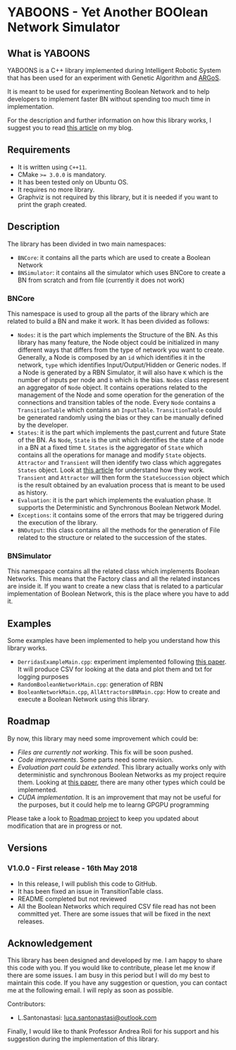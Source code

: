 # YABOONS - Yet Another BOOlean Network Simulator
 
## What is YABOONS

YABOONS is a C++ library implemented during Intelligent Robotic System that has been used for an experiment with Genetic Algorithm and [ARGoS](https://github.com/ilpincy/argos3).

It is meant to be used for experimenting Boolean Network and to help developers to implement faster BN without spending too much time in implementation.

For the description and further information on how this library works, I suggest you to read [this article](https://lucosanta.github.io/blog/boolean-networks/) on my blog.
 
## Requirements

* It is written using ```C++11```. 
* CMake ```>= 3.0.0``` is mandatory. 
* It has been tested only on Ubuntu OS. 
* It requires no more library.
* Graphviz is not required by this library, but it is needed if you want to print the graph created. 

## Description

The library has been divided in two main namespaces:
* ```BNCore```: it contains all the parts which are used to create a Boolean Network
* ```BNSimulator```: it contains all the simulator which uses BNCore to create a BN from scratch and from file (currently it does not work)

### BNCore

This namespace is used to group all the parts of the library which are related to build a BN and make it work.
It has been divided as follows:
* ```Nodes```: it is the part which implements the Structure of the BN. As this library has many feature, the Node object could be initialized in many different ways that differs from the type of network you want to create.
Generally, a Node is composed by an ```id``` which identifies it in the network, ```type``` which identifies Input/Output/Hidden or Generic nodes. If a Node is generated by a RBN Simulator, it will also have ```K``` which is the number of inputs per node and ```b``` which is the bias.
```Nodes``` class represent an aggregator of ```Node``` object. It contains operations related to the management of the Node and some operation for the generation of the connections and transition tables of the node. Every ```Node``` contains a ```TransitionTable``` which contains an ```InputTable```. ```TransitionTable``` could be generated randomly using the bias or they can be manually defined by the developer.
* ```States```: it is the part which implements the past,current and future State of the BN. As ```Node```, ```State``` is the unit which identifies the state of a node in a BN at a fixed time t. ```States``` is the aggregator of ```State``` which contains all the operations for manage and modify ```State``` objects. ```Attractor``` and ```Transient``` will then identify two class which aggregates ```States``` object. Look at [this article](https://lucosanta.github.io/blog/boolean-networks/) for understand how they work.
```Transient``` and ```Attractor``` will then form the ```StateSuccession``` object which is the result obtained by an evaluation process that is meant to be used as history.
* ```Evaluation```: it is the part which implements the evaluation phase. It supports the Deterministic and Synchronous Boolean Network Model.
* ```Exceptions```: it contains some of the errors that may be triggered during the execution of the library.
* ```BNOutput```: this class contains all the methods for the generation of File related to the structure or related to the succession of the states.


### BNSimulator

This namespace contains all the related class which implements Boolean Networks. This means that the Factory class and all the related instances are inside it. If you want to create a new class that is related to a particular implementation of Boolean Network, this is the place where you have to add it.

## Examples

Some examples have been implemented to help you understand how this library works. 

* ```DerridasExampleMain.cpp```: experiment implemented following [this paper](http://iopscience.iop.org/article/10.1088/1367-2630/11/3/033005/meta). It will produce CSV for looking at the data and plot them and txt for logging purposes
* ```RandomBooleanNetworkMain.cpp```: generation of RBN
* ```BooleanNetworkMain.cpp```, ```AllAttractorsBNMain.cpp```: How to create and execute a Boolean Network using this library.

## Roadmap

By now, this library may need some improvement which could be:
* *Files are currently not working*. This fix will be soon pushed.
* *Code improvements*. Some parts need some revision.
* *Evaluation part could be extended*. This library actually works only with deterministic and synchronous Boolean Networks as my project require them. Looking at [this paper](https://arxiv.org/ftp/cs/papers/0208/0208001.pdf), there are many other types which could be implemented.
* *CUDA implementation*. It is an improvement that may not be useful for the purposes, but it could help me to learng GPGPU programming

Please take a look to [Roadmap project](https://github.com/lucosanta/yaboons/projects/1) to keep you updated about modification that are in progress or not.
## Versions

### V1.0.0 - First release - 16th May 2018

* In this release, I will publish this code to GitHub. 
* It has been fixed an issue in TransitionTable class. 
* README completed but not reviewed
* All the Boolean Networks which required CSV file read has not been committed yet. 
There are some issues that will be fixed in the next releases.

## Acknowledgement
This library has been designed and developed by me. I am happy to share this code with you.
If you would like to contribute, please let me know if there are some issues. 
I am busy in this period but I will do my best to maintain this code.
If you have any suggestion or question, you can contact me at the following email. I will reply as soon as possible.

Contributors:
* L.Santonastasi: [luca.santonastasi@outlook.com](luca.santonastasi@outlook.com)


Finally, I would like to thank Professor Andrea Roli for his support and his suggestion during the implementation of this library.
